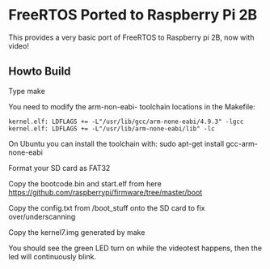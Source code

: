 # FreeRTOS Ported to Raspberry Pi 2B

This provides a very basic port of FreeRTOS to Raspberry pi 2B, now with video!

## Howto Build

Type make

You need to modify the arm-non-eabi- toolchain locations in the Makefile:

    kernel.elf: LDFLAGS += -L"/usr/lib/gcc/arm-none-eabi/4.9.3" -lgcc
    kernel.elf: LDFLAGS += -L"/usr/lib/arm-none-eabi/lib" -lc

On Ubuntu you can install the toolchain with: sudo apt-get install gcc-arm-none-eabi

Format your SD card as FAT32

Copy the bootcode.bin and start.elf from here https://github.com/raspberrypi/firmware/tree/master/boot

Copy the config.txt from /boot_stuff onto the SD card to fix over/underscanning

Copy the kernel7.img generated by make

You should see the green LED turn on while the videotest happens, then the led will continuously blink.
